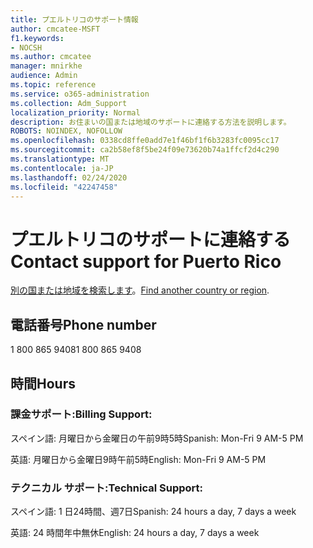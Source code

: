 ```yaml
---
title: プエルトリコのサポート情報
author: cmcatee-MSFT
f1.keywords:
- NOCSH
ms.author: cmcatee
manager: mnirkhe
audience: Admin
ms.topic: reference
ms.service: o365-administration
ms.collection: Adm_Support
localization_priority: Normal
description: お住まいの国または地域のサポートに連絡する方法を説明します。
ROBOTS: NOINDEX, NOFOLLOW
ms.openlocfilehash: 0338cd8ffe0add7e1f46bf1f6b3283fc0095cc17
ms.sourcegitcommit: ca2b58ef8f5be24f09e73620b74a1ffcf2d4c290
ms.translationtype: MT
ms.contentlocale: ja-JP
ms.lasthandoff: 02/24/2020
ms.locfileid: "42247458"
---
```

# <a name="contact-support-for-puerto-rico"></a><span data-ttu-id="2baee-103">プエルトリコのサポートに連絡する</span><span class="sxs-lookup"><span data-stu-id="2baee-103">Contact support for Puerto Rico</span></span>

<span data-ttu-id="2baee-104">[別の国または地域を検索します](../contact-support-for-business-products.md)。</span><span class="sxs-lookup"><span data-stu-id="2baee-104">[Find another country or region](../contact-support-for-business-products.md).</span></span>

## <a name="phone-number"></a><span data-ttu-id="2baee-105">電話番号</span><span class="sxs-lookup"><span data-stu-id="2baee-105">Phone number</span></span>
<span data-ttu-id="2baee-106">1 800 865 9408</span><span class="sxs-lookup"><span data-stu-id="2baee-106">1 800 865 9408</span></span>

## <a name="hours"></a><span data-ttu-id="2baee-107">時間</span><span class="sxs-lookup"><span data-stu-id="2baee-107">Hours</span></span>
### <a name="billing-support"></a><span data-ttu-id="2baee-108">課金サポート:</span><span class="sxs-lookup"><span data-stu-id="2baee-108">Billing Support:</span></span>

<span data-ttu-id="2baee-109">スペイン語: 月曜日から金曜日の午前9時5時</span><span class="sxs-lookup"><span data-stu-id="2baee-109">Spanish: Mon-Fri 9 AM-5 PM</span></span>

<span data-ttu-id="2baee-110">英語: 月曜日から金曜日9時午前5時</span><span class="sxs-lookup"><span data-stu-id="2baee-110">English: Mon-Fri 9 AM-5 PM</span></span>

### <a name="technical-support"></a><span data-ttu-id="2baee-111">テクニカル サポート:</span><span class="sxs-lookup"><span data-stu-id="2baee-111">Technical Support:</span></span>

<span data-ttu-id="2baee-112">スペイン語: 1 日24時間、週7日</span><span class="sxs-lookup"><span data-stu-id="2baee-112">Spanish: 24 hours a day, 7 days a week</span></span>

<span data-ttu-id="2baee-113">英語: 24 時間年中無休</span><span class="sxs-lookup"><span data-stu-id="2baee-113">English: 24 hours a day, 7 days a week</span></span>
